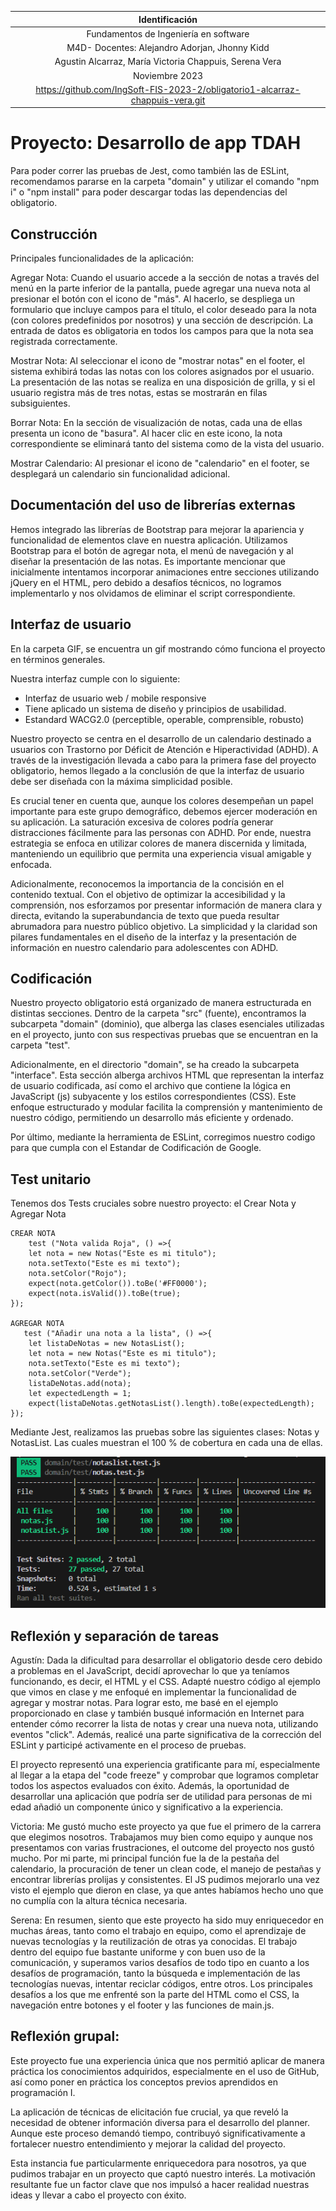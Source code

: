 | Identificación   |
|:------------:|
| Fundamentos de Ingeniería en software      |
| M4D- Docentes: Alejandro Adorjan, Jhonny Kidd      |
| Agustin Alcarraz, María Victoria Chappuis, Serena Vera    |
| Noviembre 2023 |
| https://github.com/IngSoft-FIS-2023-2/obligatorio1-alcarraz-chappuis-vera.git |

# Proyecto: Desarrollo de app TDAH
Para poder correr las pruebas de Jest, como también las de ESLint, recomendamos pararse en la carpeta "domain" y utilizar el comando "npm i" o "npm install" para poder descargar todas las dependencias del obligatorio.

## Construcción
Principales funcionalidades de la aplicación:

Agregar Nota: Cuando el usuario accede a la sección de notas a través del menú en la parte inferior de la pantalla, puede agregar una nueva nota al presionar el botón con el icono de "más". Al hacerlo, se despliega un formulario que incluye campos para el título, el color deseado para la nota (con colores predefinidos por nosotros) y una sección de descripción. La entrada de datos es obligatoria en todos los campos para que la nota sea registrada correctamente.

Mostrar Nota: Al seleccionar el icono de "mostrar notas" en el footer, el sistema exhibirá todas las notas con los colores asignados por el usuario. La presentación de las notas se realiza en una disposición de grilla, y si el usuario registra más de tres notas, estas se mostrarán en filas subsiguientes.

Borrar Nota: En la sección de visualización de notas, cada una de ellas presenta un icono de "basura". Al hacer clic en este icono, la nota correspondiente se eliminará tanto del sistema como de la vista del usuario.

Mostrar Calendario: Al presionar el icono de "calendario" en el footer, se desplegará un calendario sin funcionalidad adicional.

## Documentación del uso de librerías externas
Hemos integrado las librerías de Bootstrap para mejorar la apariencia y funcionalidad de elementos clave en nuestra aplicación. Utilizamos Bootstrap para el botón de agregar nota, el menú de navegación y al diseñar la presentación de las notas. Es importante mencionar que inicialmente intentamos incorporar animaciones entre secciones utilizando jQuery en el HTML, pero debido a desafíos técnicos, no logramos implementarlo y nos olvidamos de eliminar el script correspondiente.



## Interfaz de usuario
En la carpeta GIF, se encuentra un gif mostrando cómo funciona el proyecto en términos generales.

Nuestra interfaz cumple con lo siguiente:

- Interfaz de usuario web / mobile responsive
- Tiene aplicado un sistema de diseño y principios de usabilidad.
- Estandard WACG2.0 (perceptible, operable, comprensible, robusto)

Nuestro proyecto se centra en el desarrollo de un calendario destinado a usuarios con Trastorno por Déficit de Atención e Hiperactividad (ADHD). A través de la investigación llevada a cabo para la primera fase del proyecto obligatorio, hemos llegado a la conclusión de que la interfaz de usuario debe ser diseñada con la máxima simplicidad posible.

Es crucial tener en cuenta que, aunque los colores desempeñan un papel importante para este grupo demográfico, debemos ejercer moderación en su aplicación. La saturación excesiva de colores podría generar distracciones fácilmente para las personas con ADHD. Por ende, nuestra estrategia se enfoca en utilizar colores de manera discernida y limitada, manteniendo un equilibrio que permita una experiencia visual amigable y enfocada.

Adicionalmente, reconocemos la importancia de la concisión en el contenido textual. Con el objetivo de optimizar la accesibilidad y la comprensión, nos esforzamos por presentar información de manera clara y directa, evitando la superabundancia de texto que pueda resultar abrumadora para nuestro público objetivo. La simplicidad y la claridad son pilares fundamentales en el diseño de la interfaz y la presentación de información en nuestro calendario para adolescentes con ADHD.


## Codificación

Nuestro proyecto obligatorio está organizado de manera estructurada en distintas secciones. Dentro de la carpeta "src" (fuente), encontramos la subcarpeta "domain" (dominio), que alberga las clases esenciales utilizadas en el proyecto, junto con sus respectivas pruebas que se encuentran en la carpeta "test".

Adicionalmente, en el directorio "domain", se ha creado la subcarpeta "interface". Esta sección alberga archivos HTML que representan la interfaz de usuario codificada, así como el archivo que contiene la lógica en JavaScript (js) subyacente y los estilos correspondientes (CSS). Este enfoque estructurado y modular facilita la comprensión y mantenimiento de nuestro código, permitiendo un desarrollo más eficiente y ordenado.

Por último, mediante la herramienta de ESLint, corregimos nuestro codigo para que cumpla con el Estandar de Codificación de Google.

## Test unitario
Tenemos dos Tests cruciales sobre nuestro proyecto: el Crear Nota y Agregar Nota
   

    CREAR NOTA
        test ("Nota valida Roja", () =>{
        let nota = new Notas("Este es mi titulo");
        nota.setTexto("Este es mi texto");
        nota.setColor("Rojo");
        expect(nota.getColor()).toBe('#FF0000'); 
        expect(nota.isValid()).toBe(true);
    });

    AGREGAR NOTA
       test ("Añadir una nota a la lista", () =>{
        let listaDeNotas = new NotasList();
        let nota = new Notas("Este es mi titulo");
        nota.setTexto("Este es mi texto");
        nota.setColor("Verde"); 
        listaDeNotas.add(nota);
        let expectedLength = 1;
        expect(listaDeNotas.getNotasList().length).toBe(expectedLength);
    });

Mediante Jest, realizamos las pruebas sobre las siguientes clases: Notas y NotasList. Las cuales muestran el 100 % de cobertura en cada una de ellas.

![Alt text](image.png)

## Reflexión y separación de tareas
Agustín: Dada la dificultad para desarrollar el obligatorio desde cero debido a problemas en el JavaScript, decidí aprovechar lo que ya teníamos funcionando, es decir, el HTML y el CSS. Adapté nuestro código al ejemplo que vimos en clase y me enfoqué en implementar la funcionalidad de agregar y mostrar notas. Para lograr esto, me basé en el ejemplo proporcionado en clase y también busqué información en Internet para entender cómo recorrer la lista de notas y crear una nueva nota, utilizando eventos "click". Además, realicé una parte significativa de la corrección del ESLint y participé activamente en el proceso de pruebas.

El proyecto representó una experiencia gratificante para mí, especialmente al llegar a la etapa del "code freeze" y comprobar que logramos completar todos los aspectos evaluados con éxito. Además, la oportunidad de desarrollar una aplicación que podría ser de utilidad para personas de mi edad añadió un componente único y significativo a la experiencia.

Victoria:
Me gustó mucho este proyecto ya que fue el primero de la carrera que elegimos nosotros. Trabajamos muy bien como equipo y aunque nos presentamos con varias frustraciones, el outcome del proyecto nos gustó mucho. Por mi parte, mi principal función fue la de la pestaña del calendario, la procuración de tener un clean code, el manejo de pestañas y encontrar librerías prolijas y consistentes. El JS pudimos mejorarlo una vez visto el ejemplo que dieron en clase, ya que antes habíamos hecho uno que no cumplía con la altura técnica necesaria.

Serena: En resumen, siento que este proyecto ha sido muy enriquecedor en muchas áreas, tanto como el trabajo en equipo, como el aprendizaje de nuevas tecnologías y la reutilización de otras ya conocidas. El trabajo dentro del equipo fue bastante uniforme y con buen uso de la comunicación, y superamos varios desafíos de todo tipo en cuanto a los desafíos de programación, tanto la búsqueda e implementación de las tecnologías nuevas, intentar reciclar códigos, entre otros. Los principales desafíos a los que me enfrenté son la parte del HTML como el CSS, la navegación entre botones y el footer y las funciones de main.js.

## Reflexión grupal:

Este proyecto fue una experiencia única que nos permitió aplicar de manera práctica los conocimientos adquiridos, especialmente en el uso de GitHub, así como poner en práctica los conceptos previos aprendidos en programación I.

La aplicación de técnicas de elicitación fue crucial, ya que reveló la necesidad de obtener información diversa para el desarrollo del planner. Aunque este proceso demandó tiempo, contribuyó significativamente a fortalecer nuestro entendimiento y mejorar la calidad del proyecto.

Esta instancia fue particularmente enriquecedora para nosotros, ya que pudimos trabajar en un proyecto que captó nuestro interés. La motivación resultante fue un factor clave que nos impulsó a hacer realidad nuestras ideas y llevar a cabo el proyecto con éxito.
